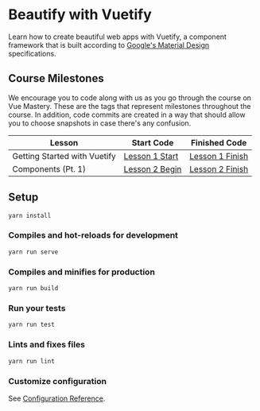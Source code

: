 # Beautify with Vuetify

Learn how to create beautiful web apps with Vuetify, a component framework that is built according to [Google's Material Design](https://material.io/design/) specifications.

## Course Milestones

We encourage you to code along with us as you go through the course on Vue Mastery. These are the tags that represent milestones throughout the course. In addition, code commits are created in a way that should allow you to choose snapshots in case there's any confusion.

| Lesson | Start Code | Finished Code |
| ------ | ---------- | ------------- |
| Getting Started with Vuetify | [Lesson 1 Start](https://github.com/Code-Pop/beautify-with-vuetify/releases/tag/lesson-1-START) | [Lesson 1 Finish](https://github.com/Code-Pop/beautify-with-vuetify/releases/tag/lesson-1-FINISH) |
| Components (Pt. 1) | [Lesson 2 Begin](https://github.com/Code-Pop/beautify-with-vuetify/tree/Lesson-2-BEGIN) | [Lesson 2 Finish](https://github.com/Code-Pop/beautify-with-vuetify/tree/Lesson-2-FINISH) |

## Setup
```
yarn install
```

### Compiles and hot-reloads for development
```
yarn run serve
```

### Compiles and minifies for production
```
yarn run build
```

### Run your tests
```
yarn run test
```

### Lints and fixes files
```
yarn run lint
```

### Customize configuration
See [Configuration Reference](https://cli.vuejs.org/config/).
